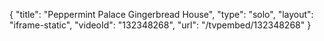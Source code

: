{
    "title": "Peppermint Palace Gingerbread House",
    "type": "solo",
    "layout": "iframe-static",
    "videoId": "132348268",
    "url": "\/tvpembed\/132348268"
}